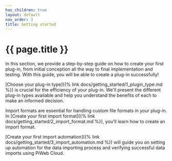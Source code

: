 ```yaml
---
has_children: true
layout: default
nav_order: 3
title: Getting started
---
```


# {{ page.title }}
In this section, we provide a step-by-step guide on how to create your first plug-in, from initial conception all the way to final implementation and testing. With this guide, you will be able to create a plug-in successfully!

[Choose your plug-in type]({% link docs/getting_started/1_plugin_type.md %}) is crucial for the efficiency of your plug-in. We'll present the different plug-in types available and help you understand the benefits of each to make an informed decision.

Import formats are essential for handling custom file formats in your plug-in. In [Create your first import format]({% link docs/getting_started/2_import_format.md %}), you'll learn how to create an import format.

[Create your first import automation]({% link docs/getting_started/3_import_automation.md %}) will guide you on setting up automation for the data importing process and verifying successful data imports using PiWeb Cloud.
